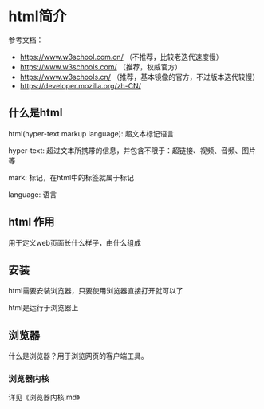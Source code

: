# html简介
参考文档：
- https://www.w3school.com.cn/ （不推荐，比较老迭代速度慢）
- https://www.w3schools.com/ （推荐，权威官方）
- https://www.w3schools.cn/ （推荐，基本镜像的官方，不过版本迭代较慢）
- https://developer.mozilla.org/zh-CN/

## 什么是html
html(hyper-text markup language): 超文本标记语言

hyper-text: 超过文本所携带的信息，并包含不限于：超链接、视频、音频、图片等

mark: 标记，在html中的标签就属于标记

language: 语言

## html 作用
用于定义web页面长什么样子，由什么组成

## 安装
html需要安装浏览器，只要使用浏览器直接打开就可以了

html是运行于浏览器上

## 浏览器
什么是浏览器？用于浏览网页的客户端工具。

### 浏览器内核
详见《浏览器内核.md》